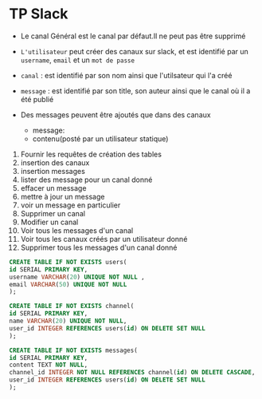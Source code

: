 # TP Slack

- Le canal Général est le canal par défaut.Il ne peut pas être supprimé
- `L'utilisateur` peut créer des canaux sur slack, et est identifié par un `username`, `email` et un `mot de passe`
- `canal` : est identifié par son nom ainsi que l'utilsateur qui l'a créé
- `message` : est identifié par son title, son auteur ainsi que le canal où il a été publié

- Des messages peuvent être ajoutés que dans des canaux
  - message:
  - contenu(posté par un utilisateur statique)

1. Fournir les requêtes de création des tables
2. insertion des canaux
3. insertion messages
4. lister des message pour un canal donné
5. effacer un message
6. mettre à jour un message
7. voir un message en particulier
8. Supprimer un canal
9. Modifier un canal
10. Voir tous les messages d'un canal
11. Voir tous les canaux créés par un utilisateur donné
12. Supprimer tous les messages d'un canal donné

```sql
CREATE TABLE IF NOT EXISTS users(
id SERIAL PRIMARY KEY,
username VARCHAR(20) UNIQUE NOT NULL ,
email VARCHAR(50) UNIQUE NOT NULL
);
```

```sql
CREATE TABLE IF NOT EXISTS channel(
id SERIAL PRIMARY KEY,
name VARCHAR(20) UNIQUE NOT NULL,
user_id INTEGER REFERENCES users(id) ON DELETE SET NULL
);
```

```sql
CREATE TABLE IF NOT EXISTS messages(
id SERIAL PRIMARY KEY,
content TEXT NOT NULL,
channel_id INTEGER NOT NULL REFERENCES channel(id) ON DELETE CASCADE,
user_id INTEGER REFERENCES users(id) ON DELETE SET NULL
);
```

